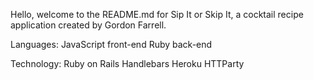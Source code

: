 Hello, welcome to the README.md for Sip It or Skip It, a cocktail recipe application
created by Gordon Farrell.

Languages:
JavaScript front-end
Ruby back-end

Technology:
Ruby on Rails
Handlebars
Heroku
HTTParty
